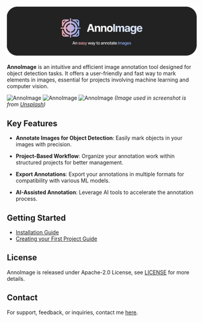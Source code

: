 !["test"](icons/annoimage_full.png)

**AnnoImage** is an intuitive and efficient image annotation tool designed for object detection tasks. It offers a user-friendly and fast way to mark elements in images, essential for projects involving machine learning and computer vision.

![AnnoImage](./screenshots/rect.gif)
![AnnoImage](./screenshots/ai.gif)
![AnnoImage](./screenshots/polygon.gif)
*(Image used in screenshot is from [Unsplash](https://unsplash.com/photos/green-single-cab-pickup-truck-parked-beside-building-z8ym2XTZ0ig?utm_content=creditShareLink&utm_medium=referral&utm_source=unsplash))*

## Key Features

- **Annotate Images for Object Detection**: Easily mark objects in your images with precision.

- **Project-Based Workflow**: Organize your annotation work within structured projects for better management.

- **Export Annotations**: Export your annotations in multiple formats for compatibility with various ML models. 

- **AI-Assisted Annotation**: Leverage AI tools to accelerate the annotation process.

## Getting Started

- [Installation Guide](https://github.com/hawier-dev/annoimage/wiki/Installation-guide)
- [Creating your First Project Guide](./first_project_guide.md)

## License

AnnoImage is released under Apache-2.0 License, see [LICENSE](./LICENSE) for more details.

## Contact

For support, feedback, or inquiries, contact me [here](mailto:mikolajbadyl0@gmail.com).
